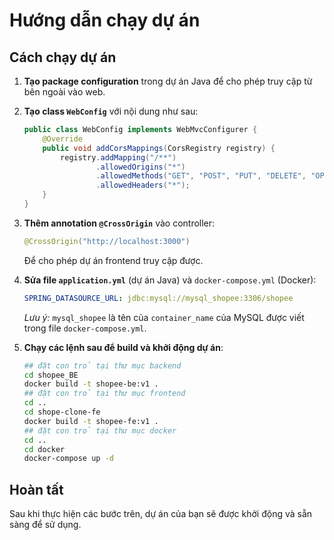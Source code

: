 # Hướng dẫn chạy dự án

## Cách chạy dự án

1. **Tạo package configuration** trong dự án Java để cho phép truy cập từ bên ngoài vào web.
2. **Tạo class `WebConfig`** với nội dung như sau:

    ```java
    public class WebConfig implements WebMvcConfigurer {
        @Override
        public void addCorsMappings(CorsRegistry registry) {
            registry.addMapping("/**")
                    .allowedOrigins("*")
                    .allowedMethods("GET", "POST", "PUT", "DELETE", "OPTIONS") // cho phép các phương thức HTTP
                    .allowedHeaders("*");
        }
    }
    ```

3. **Thêm annotation `@CrossOrigin`** vào controller:

    ```java
    @CrossOrigin("http://localhost:3000")
    ```

   Để cho phép dự án frontend truy cập được.

4. **Sửa file `application.yml`** (dự án Java) và `docker-compose.yml` (Docker):

    ```yaml
    SPRING_DATASOURCE_URL: jdbc:mysql://mysql_shopee:3306/shopee
    ```

   *Lưu ý:* `mysql_shopee` là tên của `container_name` của MySQL được viết trong file `docker-compose.yml`.

5. **Chạy các lệnh sau để build và khởi động dự án**:

    ```bash
    ## đặt con trỏ tại thư mục backend
    cd shopee_BE
    docker build -t shopee-be:v1 .
    ## đặt con trỏ tại thư mục frontend
    cd .. 
    cd shope-clone-fe
    docker build -t shopee-fe:v1 .
   ## đặt con trỏ tại thư mục docker
    cd ..
    cd docker
    docker-compose up -d
    ```

## Hoàn tất

Sau khi thực hiện các bước trên, dự án của bạn sẽ được khởi động và sẵn sàng để sử dụng.
